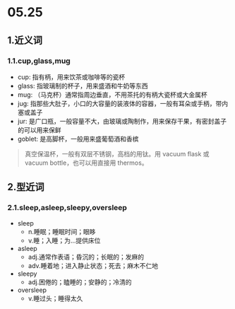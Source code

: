 # 05.25

## 1.近义词

### 1.1.cup,glass,mug

- cup: 指有柄，用来饮茶或咖啡等的瓷杯
- glass: 指玻璃制的杯子，用来盛酒和牛奶等东西
- mug: （马克杯）通常指周边垂直，不用茶托的有柄大瓷杯或大金属杯
- jug: 指那些大肚子，小口的大容量的装液体的容器，一般有耳朵或手柄，带内塞或盖子
- jur: 是广口瓶，一般容量不大，由玻璃或陶制作，用来保存干果，有密封盖子的可以用来保鲜
- goblet: 是高脚杯，一般用来盛葡萄酒和香槟

> 真空保温杯，一般有双层不锈钢，高档的用钛。用 vacuum flask 或 vacuum bottle，也可以用直接用 thermos。

## 2.型近词

### 2.1.sleep,asleep,sleepy,oversleep

- sleep
  - n.睡眠；睡眠时间；眼眵
  - v.睡；入睡；为…提供床位
- asleep
  - adj.通常作表语；昏沉的；长眠的；发麻的
  - adv.睡着地；进入静止状态；死去；麻木不仁地
- sleepy
  - adj.困倦的；瞌睡的；安静的；冷清的
- oversleep
  - v.睡过头；睡得太久
